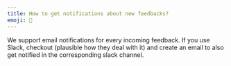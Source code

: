 ```yaml
---
title: How to get notifications about new feedbacks?
emoji: 🔔
---
```


We support email notifications for every incoming feedback. If you use Slack, checkout (plausible how they deal with it) and create an email to also get notified in the corresponding slack channel.
